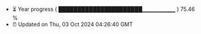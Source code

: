 - ⏳ Year progress { ██████████████████████▁▁▁▁▁▁▁▁ } 75.46 %
- ⏰ Updated on Thu, 03 Oct 2024 04:26:40 GMT

